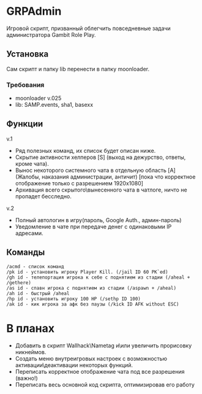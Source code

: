 # GRPAdmin

Игровой скрипт, призванный облегчить повседневные задачи администратора Gambit Role Play. 

## Установка

Сам скрипт и папку lib перенести в папку moonloader.

### Требования

- moonloader v.025
- lib: SAMP.events, sha1, basexx 

## Функции

v.1

- Ряд полезных команд, их список будет описан ниже.
- Скрытие активности хелперов [S] (выход на дежурство, ответы, кроме чата).
- Вынос некоторого системного чата в отдельную область [A] (Жалобы, наказания администрации, античит) 
[пока что корректное отображение только с разрешением 1920x1080]
- Архивация всего скрытого\вынесенного чата в чатлоге, ничто не пропадет бесследно. 

v.2

- Полный автологин в игру(пароль, Google Auth., админ-пароль)
- Уведомление в чате при передаче денег с одинаковыми IP адресами.

## Команды

```
/acmd - список команд
/pk id - установить игроку Player Kill. (/jail ID 60 PK`ed)
/gh id - телепортация игрока к себе с поднятием из стадии (/aheal + /gethere)
/as id - спавн игрока с поднятием из стадии (/aspawn + /aheal)
/ah id - быстрый /aheal
/hp id - установить игроку 100 HP (/sethp ID 100)
/ak id - кик игрока за афк без паузы (/kick ID AFK without ESC)
```

# В планах

- Добавить в скрипт Wallhack\Nametag и\или увеличить прорисовку никнеймов.
- Создать меню внутреигровых настроек с возможностью активации\деактивации некоторых функций.
- Переписать корректное отображение чата под все разрешения (важно!)
- Переписать весь основной код скрипта, оптимизировав его работу



